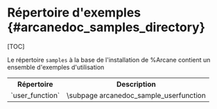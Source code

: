 # Répertoire d'exemples {#arcanedoc_samples_directory}

[TOC]

Le répertoire `samples` à la base de l'installation de %Arcane
contient un ensemble d'exemples d'utilisation

<table>

<tr>
<th>Répertoire</th>
<th>Description</th>
</tr>

<tr>
<td>`user_function`</td>
<td>\subpage arcanedoc_sample_userfunction</td>
</tr>

</table>
